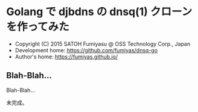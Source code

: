 Golang で djbdns の dnsq(1) クローンを作ってみた
======================================================================

  * Copyright (C) 2015 SATOH Fumiyasu @ OSS Technology Corp., Japan
  * Development home: <https://github.com/fumiyas/dnsq-go>
  * Author's home: <https://fumiyas.github.io/>

Blah-Blah...
----------------------------------------------------------------------

Blah-Blah...

未完成。

